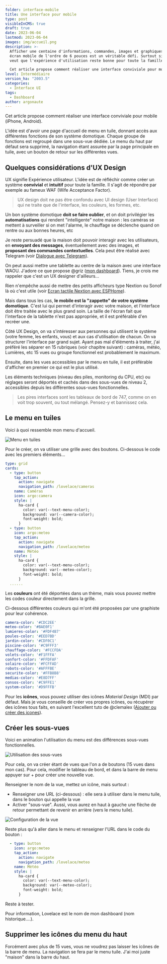 ```yaml
---
folder: interface-mobile
title: Une interface pour mobile
type: post
visibleInCMS: true
draft: true
date: 2023-06-04
lastmod: 2023-06-04
images: img/accueil.png
description: >-
  Afficher une centaine d'informations, commandes, images et graphiques sur un
  écran mobile de l'ordre de 6 pouces est un véritable défi. Surtout si l'on
  veut que l'expérience d'utilisation reste bonne pour toute la famille. 

  Cet article propose comment réaliser une interface conviviale pour mobile avec Home Assistant.  
level: Intermédiaire
version_ha: "2003.5"
categories:
  - Interface UI
tags:
  - Dashboard
author: argonaute
---
```

Cet article propose comment réaliser une interface conviviale pour mobile (iPhone, Android). 

L'idée est d'avoir une page d'accueil de menu en tuile, donnant accès aux différentes fonctions de son système domotique. Chaque groupe de fonctions est regroupé dans une sous-vue dédiée. Le menu du haut par défaut sera supprimé, la navigation étant assurée par la page principale en tuile, avec un bouton de retour sur les différentes vues.

## Quelques considérations d'UX Design

UX signifie Expérience utilisateur. L'idée est de réfléchir comme créer un système **convivial** et **intuitif** pour toute la famille. Il s'agit de répondre par exemple au fameux WAF (Wife Acceptance Factor).

> UX design doit ne pas être confondu avec UI design (User Interface) qui ne traite que de l'interface, les couleurs, les formes, etc.

Un bon système domotique **doit se faire oublier**, et on doit privilégier les **automatisations** qui rendent "intelligente" notre maison : les caméras se mettent à surveiller si on met l'alarme, le chauffage se déclenche quand on rentre ou aux bonnes heures, etc

Je reste persuadé que la maison doit pouvoir interagir avec les utilisateurs, en **envoyant des messages**, éventuellement avec des images, et **proposant des commandes contextuelles**. Cela peut être réalisé avec Telegram (voir [Dialogue avec Telegram](/blog/ha_integration_telegram/)).

On peut aussi mettre une tablette au centre de la maison avec une interface WAOU. J'adore ce que propose @griz ([mon dashboard](https://forum.hacf.fr/t/mon-dashboard-griz/4544)). Tiens, je crois me rappeler que c'est un UX designer d'ailleurs...

Rien n'empêche aussi de mettre des petits afficheurs type Nextion ou Sonof là où c'est utile (voir [Ecran tactile Nextion avec ESPHome](/blog/esphome-ecran-tactile-nextion/)).

Mais dans tous les cas, **le mobile est la "zappette" de votre système domotique**. C'est lui qui permet d'interagir avec votre maison, et l'interface doit être traitée avec le plus grand soin. La taille de l'écran fait que l'interface de la tablette n'est pas appropriée, et il est préférable d'en recréer une.

Côté UX Design, on va s'intéresser aux personnes qui utilisent le système (votre femme, les enfants, vous) et aux cas d'utilisation de chacun. On va structurer l'interface par grand sujet. Ayant pas mal d'éléments à traiter, j'ai préféré les séparer en 15 rubriques (voir chapitre suivant) : caméras, météo, Lumières, etc 15 vues ou groupe fonctionnel est probablement le maximum.

Ensuite, dans les vues accessibles par le menu en tuile, il est préférable d'afficher en premier ce qui est le plus utilisé.

Les éléments techniques (niveau des piles, monitoring du CPU, etc) ou réglages seront déportés et cachés dans des sous-vues de niveau 2, accessibles depuis les différentes sous-vues fonctionnelles.

> Les pires interfaces sont les tableaux de bord de 747, comme on en voit trop souvent, ou tout mélangé. Pensez-y et bannissez cela.

## Le menu en tuiles

Voici à quoi ressemble mon menu d'accueil.

![Menu en tuiles](img/menu-en-tuiles.jpg "Menu en tuiles")

Pour le créer, on va utiliser une grille avec des boutons. Ci-dessous le code avec les premiers éléments...

```yaml
type: grid
cards:
  - type: button
    tap_action:
      action: navigate
      navigation_path: /lovelace/cameras
    name: Caméras
    icon: argo:camera
    style: |
      ha-card {
        color: var(--text-menu-color);
        background: var(--camera-color);
        font-weight: bold;
      }
  - type: button
    icon: argo:meteo
    tap_action:
      action: navigate
      navigation_path: /lovelace/meteo
    name: Météo
    style: |
      ha-card {
        color: var(--text-menu-color);
        background: var(--meteo-color);
        font-weight: bold;
      }
  ......
```

Les **couleurs** ont été déportées dans un thème, mais vous pouvez mettre les codes couleur directement dans la grille. 

Ci-dessous différentes couleurs qui m'ont été proposées par une graphiste pour leur cohérence. 

```yaml
camera-color: '#CDC2EE'
meteo-color: '#BAE0F1'
lumieres-color: '#FDF4B7'
poules-color: '#EED7BD'
jardin-color: '#CDF0C1'
piscine-color: '#C9FFF3'
chauffage-color: '#FCCFDA'
volets-color: '#F1FFFA'
confort-color: '#FFDFAF'
solaire-color: '#FCFFAD'
robots-color: '#AFFFBE'
securite-color: '#FFB8B8'
medias-color: '#E8D7FF'
consos-color: '#C9FFE1'
system-color: '#D9FFFB'
```

Pour les **icônes**, vous pouvez utiliser des icônes *Material Design* (MDI) par défaut. Mais je vous conseille de créer vos propres icônes, ou récupérer des icônes tous faits, en suivant l'excellent tuto de @clemalex ([Ajouter ou créer des icones](https://forum.hacf.fr/t/ajouter-creer-des-icones/4190)).

## Créer les sous-vues

Voici en animation l'utilisation du menu est des différences sous-vues fonctionnelles.

![Utilisation des sous-vues](img/sous-vues.gif "Utilisation des sous-vues")

Pour cela, on va créer étant de vues que l'on a de boutons (15 vues dans mon cas). Pour cela, modifier le tableau de bord, et dans la barre de menu appuyer sur + pour créer une nouvelle vue.

Renseigner le nom de la vue, mettez un icône, mais surtout :

* Renseigner une URL (ci-dessous) : elle sera à utiliser dans le menu tuile, dans le bouton qui appelle la vue
* Activer "sous-vue". Aussi, vous aurez en haut à gauche une flèche de retour permettant de revenir en arrière (vers le menu tuile).

![Configuration de la vue](img/configuration-vue.jpg "Configuration de la vue")

Reste plus qu'à aller dans le menu et renseigner l'URL dans le code du bouton :

```yaml
  - type: button
    icon: argo:meteo
    tap_action:
      action: navigate
      navigation_path: /lovelace/meteo
    name: Météo
    style: |
      ha-card {
        color: var(--text-menu-color);
        background: var(--meteo-color);
        font-weight: bold;
      }
```

Reste à tester.

Pour information, Lovelace est le nom de mon dashboard (nom historique....).

## Supprimer les icônes du menu du haut

Forcément avec plus de 15 vues, vous ne voudrez pas laisser les icônes de la barre de menu. La navigation se fera par le menu tuile. J'ai moi juste "maison" dans la barre du haut.